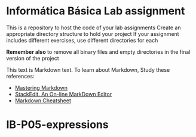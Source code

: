 # Informática Básica Lab assignment 

This is a repository to host the code of your lab assignments
Create an appropriate directory structure to hold your project
If your assignment includes different exercises, use different directories for each

**Remember also** to remove all binary files and empty directories in the final version of the project

This text is Markdown text. To learn about Markdown, Study these references:
* [Mastering Markdown](https://guides.github.com/features/mastering-markdown/)
* [StackEdit. An On-line MarkDown Editor](https://stackedit.io/)
* [Markdown Cheatsheet](https://github.com/adam-p/markdown-here/wiki/Markdown-Cheatsheet)
# IB-P05-expressions
